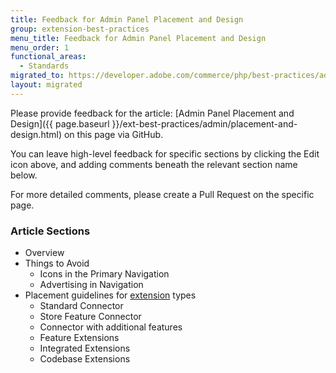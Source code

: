 ```yaml
---
title: Feedback for Admin Panel Placement and Design
group: extension-best-practices
menu_title: Feedback for Admin Panel Placement and Design
menu_order: 1
functional_areas:
  - Standards
migrated_to: https://developer.adobe.com/commerce/php/best-practices/admin/placement-and-design/
layout: migrated
---
```


Please provide feedback for the article: [Admin Panel Placement and Design]({{ page.baseurl }}/ext-best-practices/admin/placement-and-design.html) on this page via GitHub.

You can leave high-level feedback for specific sections by clicking the Edit icon above, and adding comments beneath the relevant section name below.

For more detailed comments, please create a Pull Request on the specific page.

### Article Sections

*  Overview
*  Things to Avoid
   *  Icons in the Primary Navigation
   *  Advertising in Navigation
*  Placement guidelines for [extension](https://glossary.magento.com/extension) types
   *  Standard Connector
   *  Store Feature Connector
   *  Connector with additional features
   *  Feature Extensions
   *  Integrated Extensions
   *  Codebase Extensions
